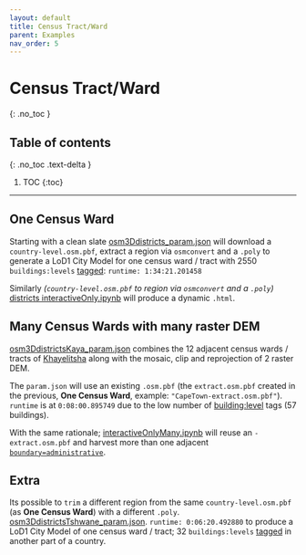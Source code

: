```yaml
---
layout: default
title: Census Tract/Ward
parent: Examples
nav_order: 5
---
```


# Census Tract/Ward
{: .no_toc }

## Table of contents
{: .no_toc .text-delta }

1. TOC
{:toc}

---

## One Census Ward

Starting with a clean slate [osm3Ddistricts_param.json](https://github.com/AdrianKriger/osm_LoD1_3DCityModel/blob/main/districts/osm3Ddistricts_param.json) will download a `country-level.osm.pbf`, extract a region via `osmconvert` and a `.poly` to generate a LoD1 City Model for one census ward / tract with 2550 `buildings:levels` [tagged](https://wiki.openstreetmap.org/wiki/Key:building:levels): `runtime: 1:34:21.201458`

<!-- As a direct comparison [osm3DdistrictsCity_param.json](https://github.com/AdrianKriger/osm_LoD1_3DCityModel/blob/main/districts/extra/osm3DdistrictsCity_param.json) will do the same via a `city-level.osm.pbf`, with no `trim` necessary, for the same census ward / tract with 1390 `buildings:levels` [tagged](https://wiki.openstreetmap.org/wiki/Key:building:levels): `runtime: 0:38:40.708790`.

 Geofabrik generates fresh extracts daily. BBBike ---*where this particular city-level.osm.pbf was harvested from*--- less frequently. -->
Similarly *(`country-level.osm.pbf` to region via `osmconvert` and a `.poly`)* [districts interactiveOnly.ipynb](https://github.com/AdrianKriger/osm_LoD1_3DCityModel/blob/main/districts/interactiveOnly.ipynb) will produce a dynamic `.html`. 

## Many Census Wards with many raster DEM

[osm3DdistrictsKaya_param.json](https://github.com/AdrianKriger/osm_LoD1_3DCityModel/blob/main/districts/extra/osm3DdistrictsKaya_param.json) combines the 12 adjacent census wards / tracts of [Khayelitsha](https://en.wikipedia.org/wiki/Khayelitsha) along with the mosaic, clip and reprojection of 2 raster DEM.

The `param.json` will use an existing `.osm.pbf` (the `extract.osm.pbf` created in the previous, **One Census Ward**, example: `"CapeTown-extract.osm.pbf"`). `runtime` is at `0:08:00.895749` due to the low number of [building:level](https://wiki.openstreetmap.org/wiki/Key:building:levels) tags (57 buildings). 

With the same rationale; [interactiveOnlyMany.ipynb](https://github.com/AdrianKriger/osm_LoD1_3DCityModel/blob/main/districts/extra/interactiveOnlyMany.ipynb) will reuse an `-extract.osm.pbf` and harvest more than one adjacent [`boundary=administrative`](https://wiki.openstreetmap.org/wiki/Tag:boundary%3Dadministrative).

## Extra

Its possible to `trim` a different region from the same `country-level.osm.pbf` (as **One Census Ward**) with a different `.poly`. [osm3DdistrictsTshwane_param.json](https://github.com/AdrianKriger/osm_LoD1_3DCityModel/blob/main/districts/extra/osm3DdistrictsTshwane_param.json). `runtime: 0:06:20.492880` to produce a LoD1 City Model of one census ward / tract; 32 `buildings:levels` [tagged](https://wiki.openstreetmap.org/wiki/Key:building:levels) in another part of a country.
